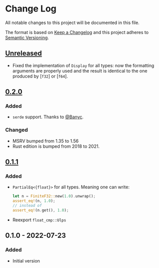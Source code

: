 # Change Log
All notable changes to this project will be documented in this file.

The format is based on [Keep a Changelog](http://keepachangelog.com/)
and this project adheres to [Semantic Versioning](http://semver.org/).

## [Unreleased]
- Fixed the implementation of `Display` for all types: now the formatting arguments are properly used and the result is identical to the one produced by [`f32`] or [`f64`].

## [0.2.0]
### Added
- `serde` support.
  Thanks to [@Banyc](https://github.com/Banyc).

### Changed
- MSRV bumped from 1.35 to 1.56
- Rust edition is bumped from 2018 to 2021.

## [0.1.1]
### Added
- `PartialEq<{float}>` for all types. Meaning one can write:
  ```rust
  let n = FiniteF32::new(1.0).unwrap();
  assert_eq!(n, 1.0);
  // instead of
  assert_eq!(n.get(), 1.0);
  ```
- Reexport `float_cmp::Ulps`

## 0.1.0 - 2022-07-23
### Added
- Initial version

[Unreleased]: https://github.com/RazrFalcon/strict-num/compare/v0.2.0...HEAD
[0.2.0]: https://github.com/RazrFalcon/strict-num/compare/v0.1.1...v0.2.0
[0.1.1]: https://github.com/RazrFalcon/strict-num/compare/v0.1.0...v0.1.1
